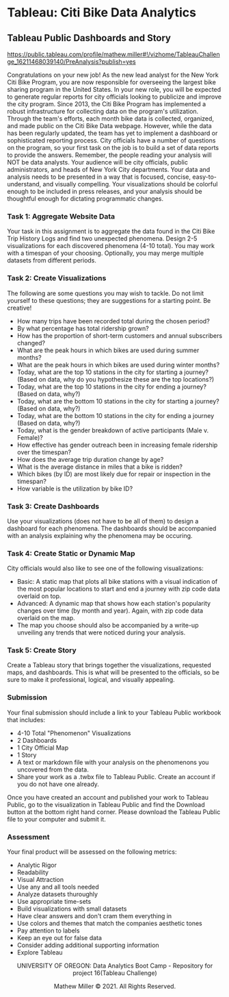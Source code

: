 # Tableau: Citi Bike Data Analytics

## Tableau Public Dashboards and Story

https://public.tableau.com/profile/mathew.miller#!/vizhome/TableauChallenge_16211468039140/PreAnalysis?publish=yes

Congratulations on your new job! As the new lead analyst for the New York Citi Bike Program, you are now responsible for overseeing the largest bike sharing program in the United States. In your new role, you will be expected to generate regular reports for city officials looking to publicize and improve the city program.
Since 2013, the Citi Bike Program has implemented a robust infrastructure for collecting data on the program's utilization. Through the team's efforts, each month bike data is collected, organized, and made public on the Citi Bike Data webpage.
However, while the data has been regularly updated, the team has yet to implement a dashboard or sophisticated reporting process. City officials have a number of questions on the program, so your first task on the job is to build a set of data reports to provide the answers.
Remember, the people reading your analysis will NOT be data analysts. Your audience will be city officials, public administrators, and heads of New York City departments. Your data and analysis needs to be presented in a way that is focused, concise, easy-to-understand, and visually compelling. Your visualizations should be colorful enough to be included in press releases, and your analysis should be thoughtful enough for dictating programmatic changes.

### Task 1: Aggregate Website Data
Your task in this assignment is to aggregate the data found in the Citi Bike Trip History Logs and find two unexpected phenomena.
Design 2-5 visualizations for each discovered phenomena (4-10 total). You may work with a timespan of your choosing. Optionally, you may merge multiple datasets from different periods.

### Task 2: Create Visualizations
The following are some questions you may wish to tackle. Do not limit yourself to these questions; they are suggestions for a starting point. Be creative!
* How many trips have been recorded total during the chosen period?
* By what percentage has total ridership grown?
* How has the proportion of short-term customers and annual subscribers changed?
* What are the peak hours in which bikes are used during summer months?
* What are the peak hours in which bikes are used during winter months?
* Today, what are the top 10 stations in the city for starting a journey? (Based on data, why do you hypothesize these are the top locations?)
* Today, what are the top 10 stations in the city for ending a journey? (Based on data, why?)
* Today, what are the bottom 10 stations in the city for starting a journey? (Based on data, why?)
* Today, what are the bottom 10 stations in the city for ending a journey (Based on data, why?)
* Today, what is the gender breakdown of active participants (Male v. Female)?
* How effective has gender outreach been in increasing female ridership over the timespan?
* How does the average trip duration change by age?
* What is the average distance in miles that a bike is ridden?
* Which bikes (by ID) are most likely due for repair or inspection in the timespan?
* How variable is the utilization by bike ID?



### Task 3: Create Dashboards
Use your visualizations (does not have to be all of them) to design a dashboard for each phenomena. The dashboards should be accompanied with an analysis explaining why the phenomena may be occuring.

### Task 4: Create Static or Dynamic Map
City officials would also like to see one of the following visualizations:
* Basic: A static map that plots all bike stations with a visual indication of the most popular locations to start and end a journey with zip code data overlaid on top.
* Advanced: A dynamic map that shows how each station's popularity changes over time (by month and year). Again, with zip code data overlaid on the map.
* The map you choose should also be accompanied by a write-up unveiling any trends that were noticed during your analysis.

### Task 5: Create Story
Create a Tableau story that brings together the visualizations, requested maps, and dashboards.
This is what will be presented to the officials, so be sure to make it professional, logical, and visually appealing.

### Submission
Your final submission should include a link to your Tableau Public workbook that includes:

* 4-10 Total "Phenomenon" Visualizations
* 2 Dashboards
* 1 City Official Map
* 1 Story
* A text or markdown file with your analysis on the phenomenons you uncovered from the data.
* Share your work as a .twbx file to Tableau Public. Create an account if you do not have one already.

Once you have created an account and published your work to Tableau Public, go to the visualization in Tableau Public and find the Download button at the bottom right hand corner. Please download the Tableau Public file to your computer and submit it.

### Assessment
Your final product will be assessed on the following metrics:
* Analytic Rigor
* Readability
* Visual Attraction
* Use any and all tools needed
* Analyze datasets thuroughly
* Use appropriate time-sets
* Build visualizations with small datasets
* Have clear answers and don't cram them everything in
* Use colors and themes that match the companies aesthetic tones
* Pay attention to labels
* Keep an eye out for false data
* Consider adding additional supporting information
* Explore Tableau

<p align="center">
UNIVERSITY OF OREGON: Data Analytics Boot Camp - Repository for project 16(Tableau Challenge)
</p>
<p align="center">
Mathew Miller © 2021. All Rights Reserved.
</p>